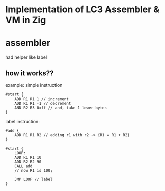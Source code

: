 # Implementation of LC3 Assembler & VM in Zig


# assembler

had helper like label

## how it works??

example:
simple instruction
```
#start {
    ADD R1 R1 1 // increment
    ADD R1 R1 -1 // decrement
    AND R2 R3 0xff // and, take 1 lower bytes
}
```

label instruction:
```
#add {
    ADD R1 R1 R2 // adding r1 with r2 -> {R1 = R1 + R2}
}

#start {
    LOOP:
    ADD R1 R1 10
    ADD R2 R2 90
    CALL add
    // now R1 is 100;

    JMP LOOP // label
}
```